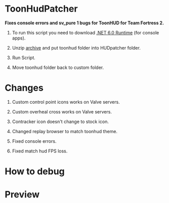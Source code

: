 # ToonHudPatcher 
**Fixes console errors and sv_pure 1 bugs for ToonHUD for Team Fortress 2.**

1. To run this script you need to download [.NET 6.0 Runtime](https://dotnet.microsoft.com/en-us/download/dotnet/6.0/runtime) (for console apps).

2. Unzip [archive](https://github.com/Maurvick/ToonHUDPatcher/releases/download/1.0.0.2/HUDpatcher.zip) and put toonhud folder into HUDpatcher folder.

3. Run Script.

4. Move toonhud folder back to custom folder.

# Changes

1. Custom control point icons works on Valve servers.

2. Custom overheal cross works on Valve servers.

3. Contracker icon doesn't change to stock icon.

4. Changed replay browser to match toonhud theme.

5. Fixed console errors.

6. Fixed match hud FPS loss.

# How to debug

<!-- Place Resources and toonhud folders to "HUDpatcher\bin\Debug\net6.0" and run visual studio. -->

# Preview

